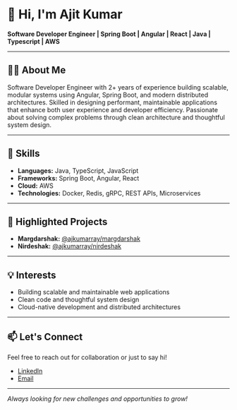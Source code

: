 # 👋 Hi, I'm Ajit Kumar

**Software Developer Engineer | Spring Boot | Angular | React | Java | Typescript | AWS**

---

## 👨‍💻 About Me

Software Developer Engineer with 2+ years of experience building scalable, modular systems using Angular, Spring Boot, and modern distributed architectures. Skilled in designing performant, maintainable applications that enhance both user experience and developer efficiency. Passionate about solving complex problems through clean architecture and thoughtful system design.

---

## 🚀 Skills

- **Languages:** Java, TypeScript, JavaScript
- **Frameworks:** Spring Boot, Angular, React
- **Cloud:** AWS
- **Technologies:** Docker, Redis, gRPC, REST APIs, Microservices

---

## 🌟 Highlighted Projects

- **Margdarshak:** [@ajkumarray/margdarshak](https://github.com/ajkumarray/margdarshak)
- **Nirdeshak:** [@ajkumarray/nirdeshak](https://github.com/ajkumarray/nirdeshak)

---

## 💡 Interests

- Building scalable and maintainable web applications
- Clean code and thoughtful system design
- Cloud-native development and distributed architectures

---

## 📫 Let's Connect

Feel free to reach out for collaboration or just to say hi!

- [LinkedIn](https://www.linkedin.com/in/ajkumarray/)
- [Email](mailto:ajkumarrayoff@gmail.com)

---

*Always looking for new challenges and opportunities to grow!*